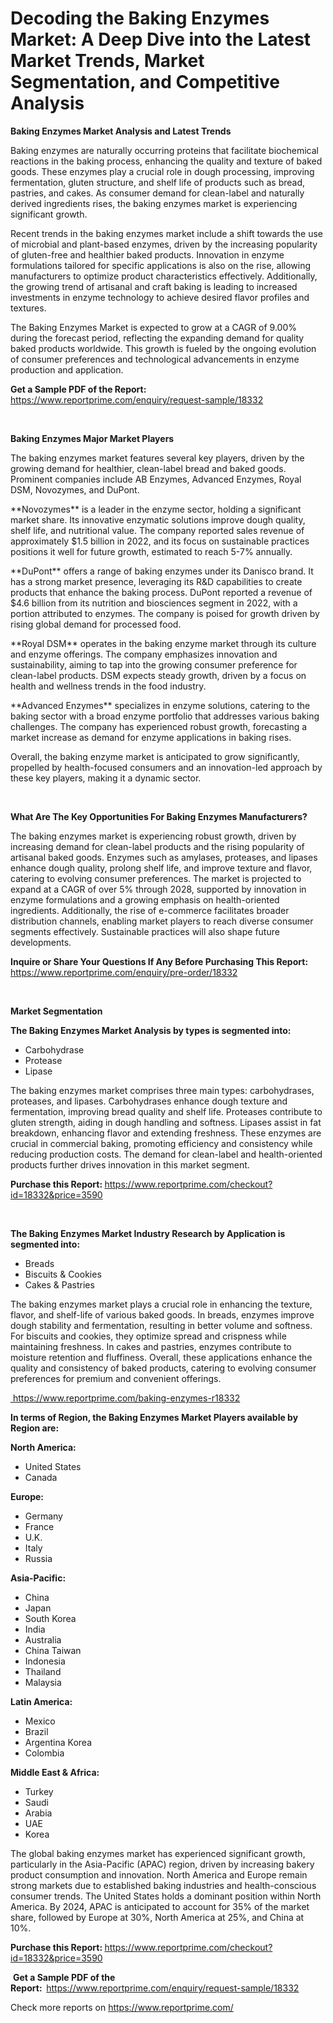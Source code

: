 <p><h1>Decoding the Baking Enzymes Market: A Deep Dive into the Latest Market Trends, Market Segmentation, and Competitive Analysis</h1></p><p><strong>Baking Enzymes Market Analysis and Latest Trends</strong></p>
<p><p>Baking enzymes are naturally occurring proteins that facilitate biochemical reactions in the baking process, enhancing the quality and texture of baked goods. These enzymes play a crucial role in dough processing, improving fermentation, gluten structure, and shelf life of products such as bread, pastries, and cakes. As consumer demand for clean-label and naturally derived ingredients rises, the baking enzymes market is experiencing significant growth.</p><p>Recent trends in the baking enzymes market include a shift towards the use of microbial and plant-based enzymes, driven by the increasing popularity of gluten-free and healthier baked products. Innovation in enzyme formulations tailored for specific applications is also on the rise, allowing manufacturers to optimize product characteristics effectively. Additionally, the growing trend of artisanal and craft baking is leading to increased investments in enzyme technology to achieve desired flavor profiles and textures.</p><p>The Baking Enzymes Market is expected to grow at a CAGR of 9.00% during the forecast period, reflecting the expanding demand for quality baked products worldwide. This growth is fueled by the ongoing evolution of consumer preferences and technological advancements in enzyme production and application.</p></p>
<p><strong>Get a Sample PDF of the Report:&nbsp;</strong> <a href="https://www.reportprime.com/enquiry/request-sample/18332?utm_campaign=3135&utm_medium=2&utm_source=Github&utm_content=ia&utm_term=19032025&utm_id=baking-enzymes">https://www.reportprime.com/enquiry/request-sample/18332</a></p>
<p>&nbsp;</p>
<p><strong>Baking Enzymes Major Market Players</strong></p>
<p><p>The baking enzymes market features several key players, driven by the growing demand for healthier, clean-label bread and baked goods. Prominent companies include AB Enzymes, Advanced Enzymes, Royal DSM, Novozymes, and DuPont.</p><p>**Novozymes** is a leader in the enzyme sector, holding a significant market share. Its innovative enzymatic solutions improve dough quality, shelf life, and nutritional value. The company reported sales revenue of approximately $1.5 billion in 2022, and its focus on sustainable practices positions it well for future growth, estimated to reach 5-7% annually.</p><p>**DuPont** offers a range of baking enzymes under its Danisco brand. It has a strong market presence, leveraging its R&D capabilities to create products that enhance the baking process. DuPont reported a revenue of $4.6 billion from its nutrition and biosciences segment in 2022, with a portion attributed to enzymes. The company is poised for growth driven by rising global demand for processed food.</p><p>**Royal DSM** operates in the baking enzyme market through its culture and enzyme offerings. The company emphasizes innovation and sustainability, aiming to tap into the growing consumer preference for clean-label products. DSM expects steady growth, driven by a focus on health and wellness trends in the food industry.</p><p>**Advanced Enzymes** specializes in enzyme solutions, catering to the baking sector with a broad enzyme portfolio that addresses various baking challenges. The company has experienced robust growth, forecasting a market increase as demand for enzyme applications in baking rises.</p><p>Overall, the baking enzyme market is anticipated to grow significantly, propelled by health-focused consumers and an innovation-led approach by these key players, making it a dynamic sector.</p></p>
<p>&nbsp;</p>
<p><strong>What Are The Key Opportunities For Baking Enzymes Manufacturers?</strong></p>
<p><p>The baking enzymes market is experiencing robust growth, driven by increasing demand for clean-label products and the rising popularity of artisanal baked goods. Enzymes such as amylases, proteases, and lipases enhance dough quality, prolong shelf life, and improve texture and flavor, catering to evolving consumer preferences. The market is projected to expand at a CAGR of over 5% through 2028, supported by innovation in enzyme formulations and a growing emphasis on health-oriented ingredients. Additionally, the rise of e-commerce facilitates broader distribution channels, enabling market players to reach diverse consumer segments effectively. Sustainable practices will also shape future developments.</p></p>
<p><strong>Inquire or Share Your Questions If Any Before Purchasing This Report:</strong> <a href="https://www.reportprime.com/enquiry/pre-order/18332?utm_campaign=3135&utm_medium=2&utm_source=Github&utm_content=ia&utm_term=19032025&utm_id=baking-enzymes">https://www.reportprime.com/enquiry/pre-order/18332</a></p>
<p>&nbsp;</p>
<p><strong>Market Segmentation</strong></p>
<p><strong>The Baking Enzymes Market Analysis by types is segmented into:</strong></p>
<p><ul><li>Carbohydrase</li><li>Protease</li><li>Lipase</li></ul></p>
<p><p>The baking enzymes market comprises three main types: carbohydrases, proteases, and lipases. Carbohydrases enhance dough texture and fermentation, improving bread quality and shelf life. Proteases contribute to gluten strength, aiding in dough handling and softness. Lipases assist in fat breakdown, enhancing flavor and extending freshness. These enzymes are crucial in commercial baking, promoting efficiency and consistency while reducing production costs. The demand for clean-label and health-oriented products further drives innovation in this market segment.</p></p>
<p><strong>Purchase this Report:&nbsp;</strong><a href="https://www.reportprime.com/checkout?id=18332&price=3590&utm_campaign=3135&utm_medium=2&utm_source=Github&utm_content=ia&utm_term=19032025&utm_id=baking-enzymes">https://www.reportprime.com/checkout?id=18332&price=3590</a></p>
<p>&nbsp;</p>
<p><strong>The Baking Enzymes Market Industry Research by Application is segmented into:</strong></p>
<p><ul><li>Breads</li><li>Biscuits & Cookies</li><li>Cakes & Pastries</li></ul></p>
<p><p>The baking enzymes market plays a crucial role in enhancing the texture, flavor, and shelf-life of various baked goods. In breads, enzymes improve dough stability and fermentation, resulting in better volume and softness. For biscuits and cookies, they optimize spread and crispness while maintaining freshness. In cakes and pastries, enzymes contribute to moisture retention and fluffiness. Overall, these applications enhance the quality and consistency of baked products, catering to evolving consumer preferences for premium and convenient offerings.</p></p>
<p><a href="https://www.reportprime.com/baking-enzymes-r18332?utm_campaign=3135&utm_medium=2&utm_source=Github&utm_content=ia&utm_term=19032025&utm_id=baking-enzymes">&nbsp;https://www.reportprime.com/baking-enzymes-r18332</a></p>
<p><strong>In terms of Region, the Baking Enzymes Market Players available by Region are:</strong></p>
<p>
    <p> <strong> North America: </strong>
        <ul>
            <li>United States</li>
            <li>Canada</li>
        </ul>
        </p> 
    <p> <strong> Europe: </strong>
        <ul>
            <li>Germany</li>
            <li>France</li>
            <li>U.K.</li>
            <li>Italy</li>
            <li>Russia</li>
        </ul>
        </p> 
    <p> <strong> Asia-Pacific: </strong>
        <ul>
            <li>China</li>
            <li>Japan</li>
            <li>South Korea</li>
            <li>India</li>
            <li>Australia</li>
            <li>China Taiwan</li>
            <li>Indonesia</li>
            <li>Thailand</li>
            <li>Malaysia</li>
        </ul>
        </p> 
    <p> <strong> Latin America: </strong>
        <ul>
            <li>Mexico</li>
            <li>Brazil</li>
            <li>Argentina Korea</li>
            <li>Colombia</li>
        </ul>
        </p> 
    <p> <strong> Middle East & Africa: </strong>
        <ul>
            <li>Turkey</li>
            <li>Saudi</li>
            <li>Arabia</li>
            <li>UAE</li>
            <li>Korea</li>
        </ul>
    </p>
    </p>
<p><p>The global baking enzymes market has experienced significant growth, particularly in the Asia-Pacific (APAC) region, driven by increasing bakery product consumption and innovation. North America and Europe remain strong markets due to established baking industries and health-conscious consumer trends. The United States holds a dominant position within North America. By 2024, APAC is anticipated to account for 35% of the market share, followed by Europe at 30%, North America at 25%, and China at 10%.</p></p>
<p><strong>Purchase this Report: </strong><a href="https://www.reportprime.com/checkout?id=18332&price=3590&utm_campaign=3135&utm_medium=2&utm_source=Github&utm_content=ia&utm_term=19032025&utm_id=baking-enzymes">https://www.reportprime.com/checkout?id=18332&price=3590</a></p>
<p>&nbsp;<strong>Get a Sample PDF of the Report:&nbsp;&nbsp;</strong><a href="https://www.reportprime.com/enquiry/request-sample/18332?utm_campaign=3135&utm_medium=2&utm_source=Github&utm_content=ia&utm_term=19032025&utm_id=baking-enzymes">https://www.reportprime.com/enquiry/request-sample/18332</a></p>
<p><strong></strong></p>
<p>Check more reports on <a href="https://www.reportprime.com/?utm_campaign=3135&utm_medium=2&utm_source=Github&utm_content=ia&utm_term=19032025&utm_id=baking-enzymes">https://www.reportprime.com/</a></p>